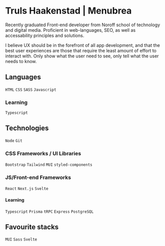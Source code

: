 # Truls Haakenstad | Menubrea

Recently graduated Front-end developer from Noroff school of technology and digital media. Proficient in web-languages, SEO, as well as accessability principles and solutions. 

I believe UX should be in the forefront of all app development, and that the best user experiences are those that require the least amount of effort to interact with. Only show what the user need to see, only tell what the user needs to know.

## Languages
`HTML` `CSS` `SASS` `Javascript`

### Learning
`Typescript`

## Technologies
`Node` `Git`

### CSS Frameworks / UI Libraries
`Bootstrap` `Tailwind` `MUI` `styled-components`

### JS/Front-end Frameworks
`React` `Next.js` `Svelte`

#### Learning
`Typescript` `Prisma` `tRPC` `Express` `PostgreSQL`

## Favourite stacks
`MUI` `Sass` `Svelte`

